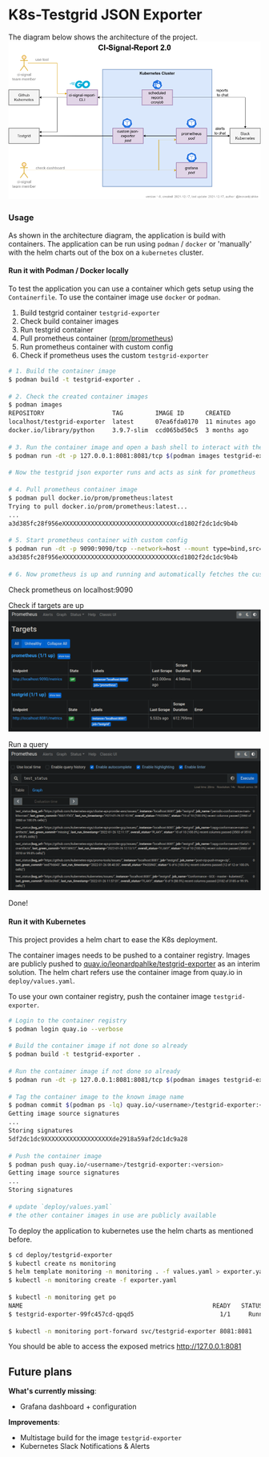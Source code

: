 # K8s-Testgrid JSON Exporter

The diagram below shows the architecture of the project. 
![Overview](./assets/k8s-ci-signal-report-arch.drawio.png)

### Usage

As shown in the architecture diagram, the application is build with containers. The application can be run using `podman` / `docker` or 'manually' with the helm charts out of the box on a `kubernetes` cluster. 

#### Run it with Podman / Docker locally

To test the application you can use a container which gets setup using the `Containerfile`.
To use the container image use `docker` or `podman`.

1. Build testgrid container `testgrid-exporter`
2. Check build container images
3. Run testgrid container
4. Pull prometheus container ([prom/prometheus](https://hub.docker.com/r/prom/prometheus))
5. Run prometheus container with custom config
6. Check if prometheus uses the custom `testgrid-exporter`

```bash
# 1. Build the container image
$ podman build -t testgrid-exporter .

# 2. Check the created container images
$ podman images
REPOSITORY                   TAG         IMAGE ID      CREATED         SIZE
localhost/testgrid-exporter  latest      07ea6fda0170  11 minutes ago  137 MB
docker.io/library/python     3.9.7-slim  ccd065bd50c5  3 months ago    127 MB

# 3. Run the container image and open a bash shell to interact with the running container
$ podman run -dt -p 127.0.0.1:8081:8081/tcp $(podman images testgrid-exporter --quiet)

# Now the testgrid json exporter runs and acts as sink for prometheus

# 4. Pull prometheus container image
$ podman pull docker.io/prom/prometheus:latest
Trying to pull docker.io/prom/prometheus:latest...
...
a3d385fc28f956eXXXXXXXXXXXXXXXXXXXXXXXXXXXXXXXXcd1802f2dc1dc9b4b

# 5. Start prometheus container with custom config
$ podman run -dt -p 9090:9090/tcp --network=host --mount type=bind,src=test/docker/prometheus.yml,target=/etc/prometheus/prometheus.yml $(podman images prom/prometheus --quiet)
a3d385fc28f956eXXXXXXXXXXXXXXXXXXXXXXXXXXXXXXXXcd1802f2dc1dc9b4b

# 6. Now prometheus is up and running and automatically fetches the custom testgrid-exporter
```

Check prometheus on localhost:9090

Check if targets are up
![Targets](./assets/prometheus-targets.png)

Run a query
![Query](./assets/prometheus-query.png)

Done!

#### Run it with Kubernetes
This project provides a helm chart to ease the K8s deployment. 

The container images needs to be pushed to a container registry.
Images are publicly pushed to [quay.io/leonardpahlke/testgrid-exporter](https://quay.io/repository/leonardpahlke/testgrid-exporter?tag=latest&tab=tags) as an interim solution.
The helm chart refers use the container image from quay.io in `deploy/values.yaml`.

To use your own container registry, push the container image `testgrid-exporter`.

```bash
# Login to the container registry
$ podman login quay.io --verbose

# Build the container image if not done so already
$ podman build -t testgrid-exporter .

# Run the contaimer image if not done so already
$ podman run -dt -p 127.0.0.1:8081:8081/tcp $(podman images testgrid-exporter --quiet)

# Tag the container image to the known image name
$ podman commit $(podman ps -lq) quay.io/<username>/testgrid-exporter:<version>
Getting image source signatures
...
Storing signatures
5df2dc1dc9XXXXXXXXXXXXXXXXXXXde2918a59af2dc1dc9a28

# Push the container image
$ podman push quay.io/<username>/testgrid-exporter:<version>
Getting image source signatures
...
Storing signatures

# update `deploy/values.yaml`
# the other container images in use are publicly available
```

To deploy the application to kubernetes use the helm charts as mentioned before.

``` bash
$ cd deploy/testgrid-exporter
$ kubectl create ns monitoring
$ helm template monitoring -n monitoring . -f values.yaml > exporter.yaml
$ kubectl -n monitoring create -f exporter.yaml

$ kubectl -n monitoring get po 
NAME                                                     READY   STATUS    RESTARTS        AGE
$ testgrid-exporter-99fc457cd-qpqd5                        1/1     Running   0               1m

$ kubectl -n monitoring port-forward svc/testgrid-exporter 8081:8081
```

You should be able to access the exposed metrics http://127.0.0.1:8081

## Future plans

**What's currently missing**:
* Grafana dashboard + configuration

**Improvements**:
* Multistage build for the image `testgrid-exporter`
* Kubernetes Slack Notifications & Alerts
